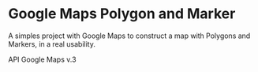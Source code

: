 # Google Maps Polygon and Marker
A simples project with Google Maps to construct a map with Polygons and Markers, in a real usability.

API Google Maps v.3
